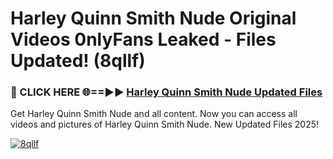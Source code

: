 # Harley Quinn Smith Nude Original Videos 0nlyFans Leaked - Files Updated! (8qllf)

<h3>🔴 CLICK HERE 🌐==►► <a href="https://tinyurl.com/5h6xmrr3" rel="nofollow">Harley Quinn Smith Nude Updated Files</a></h3>

Get Harley Quinn Smith Nude and all content. Now you can access all videos and pictures of Harley Quinn Smith Nude. New Updated Files 2025!

[![8qllf](https://i.imgur.com/KVD873Z.gif)](https://tinyurl.com/5h6xmrr3)
